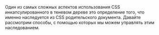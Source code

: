 Один из самых сложных аспектов использования CSS инкапсулированного в теневом 
дереве это определение того, что именно наследуется из CSS родительского документа.
Давайте рассмотрим способы, с помощью которых мы можем управлять этим наследованием.